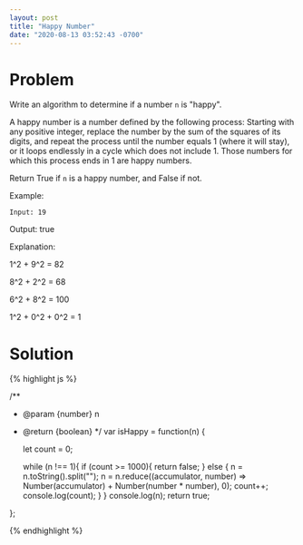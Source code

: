 ```yaml
---
layout: post
title: "Happy Number"
date: "2020-08-13 03:52:43 -0700"
---
```


# Problem

Write an algorithm to determine if a number `n` is "happy".

A happy number is a number defined by the following process: Starting with any positive integer, replace the number by the sum of the squares of its digits, and repeat the process until the number equals 1 (where it will stay), or it loops endlessly in a cycle which does not include 1. Those numbers for which this process ends in 1 are happy numbers.

Return True if `n` is a happy number, and False if not.

Example:

`Input: 19`

Output: true

Explanation:

1^2 + 9^2 = 82

8^2 + 2^2 = 68

6^2 + 8^2 = 100

1^2 + 0^2 + 0^2 = 1


# Solution

{% highlight js %}

/**
 * @param {number} n
 * @return {boolean}
 */
var isHappy = function(n) {

    let count = 0;

    while (n !== 1){
        if (count >= 1000){
            return false;
        } else {
            n = n.toString().split("");
            n = n.reduce((accumulator, number) => Number(accumulator) + Number(number * number), 0);
            count++;
            console.log(count);
        }
    }
    console.log(n);
    return true;

};

{% endhighlight %}

